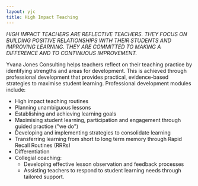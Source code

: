 ```yaml
---
layout: yjc
title: High Impact Teaching
---
```

*HIGH IMPACT TEACHERS ARE REFLECTIVE TEACHERS. THEY FOCUS ON BUILDING POSITIVE RELATIONSHIPS WITH THEIR STUDENTS AND IMPROVING LEARNING. THEY ARE COMMITTED TO MAKING A DIFFERENCE AND TO CONTINUOUS IMPROVEMENT.*

Yvana Jones Consulting helps teachers reflect on their teaching practice by identifying strengths and areas for development. This is achieved through professional development that provides practical, evidence-based strategies to maximise student learning. Professional development modules include:

*	High impact teaching routines
*	Planning unambiguous lessons
*	Establishing and achieving learning goals
*	Maximising student learning, participation and engagement through guided practice ("we do")
*	Developing and implementing strategies to consolidate learning
*	Transferring learning from short to long term memory through Rapid Recall Routines (RRRs)
*	Differentiation
*	Collegial coaching:
	*	Developing effective lesson observation and feedback processes
	*	Assisting teachers to respond to student learning needs through tailored support.
